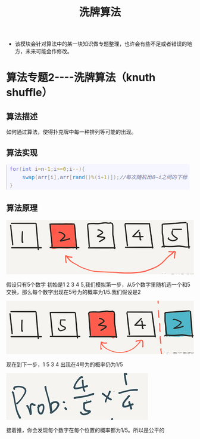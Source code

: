 ﻿---
layout: post
title:  "洗牌算法"
data: 星期六, 28. 三月 2020 09:43下午  
categories: 算法
tags: 专题
---
* 该模块会针对算法中的某一块知识做专题整理，也许会有些不足或者错误的地方，未来可能会作修改。

#  算法专题2----洗牌算法（knuth shuffle）

## 算法描述
如何通过算法，使得扑克牌中每一种排列等可能的出现。


## 算法实现 
![](https://github.com/LLLibra/LLLibra.github.io/raw/master/_posts/imgs/20200328-214754.png)

## 算法原理

![](https://github.com/LLLibra/LLLibra.github.io/raw/master/_posts/imgs/20200328-215317.png)

假设只有5个数字 初始是1 2 3 4 5,我们模拟第一步，从5个数字里随机选一个和5交换，那么每个数字出现在5号为的概率为1/5.我们假设是2

![](https://github.com/LLLibra/LLLibra.github.io/raw/master/_posts/imgs/20200328-215423.png)

现在到下一步，1 5 3 4 出现在4号为的概率仍为1/5

![](https://github.com/LLLibra/LLLibra.github.io/raw/master/_posts/imgs/20200328-215601.png)

接着推，你会发现每个数字在每个位置的概率都为1/5。所以是公平的




